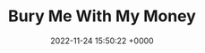 ---
title: "Bury Me With My Money"
link: "http://burymewithmymoney.com"
date: "2022-11-24 15:50:22 +0000"
---